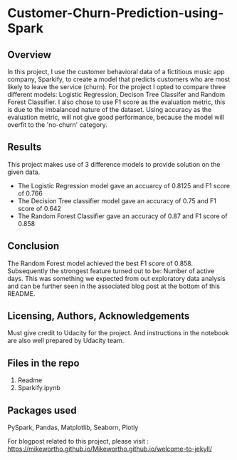 # Customer-Churn-Prediction-using-Spark
## Overview
In this project, I use the customer behavioral data of a fictitious music app company, Sparkify, to create a model that predicts customers who are most likely to leave the service (churn). For the project I opted to compare three different models: Logistic Regression, Decison Tree Classifer and Random Forest Classifier. I also chose to use F1 score as the evaluation metric, this is due to the imbalanced nature of the dataset. Using accuracy as the evaluation metric, will not give good performance, because the model will overfit to the 'no-churn' category.

## Results
This project makes use of 3 difference models to provide solution on the given data.

* The Logistic Regression model gave an accuarcy of 0.8125 and F1 score of 0.766
* The Decision Tree classifier model gave an accuracy of 0.75 and F1 score of 0.642
* The Random Forest Classifier gave an accuracy of 0.87 and F1 score of 0.858 

## Conclusion
The Random Forest model achieved the best F1 score of 0.858. Subsequently the strongest feature turned out to be: Number of active days. This was something we expected from out exploratory data analysis and can be further seen in the associated blog post at the bottom of this README.

## Licensing, Authors, Acknowledgements
Must give credit to Udacity for the project. And instructions in the notebook are also well prepared by Udacity team.

## Files in the repo
1. Readme
2. Sparkify.ipynb

## Packages used
PySpark, Pandas, Matplotlib, Seaborn, Plotly

For blogpost related to this project, please visit : https://mikewortho.github.io/Mikewortho.github.io/welcome-to-jekyll/

